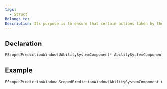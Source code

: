 ```yaml
---
tags:
  - Struct
Belongs to: 
Description: Its purpose is to ensure that certain actions taken by the client (such as ability activation or gameplay events) are predicted locally and synchronized correctly with the server.
---
```


## Declaration

```cpp
FScopedPredictionWindow(UAbilitySystemComponent* AbilitySystemComponent, FPredictionKey InPredictionKey, bool InSetReplicatedPredictionKey = true);
```

## Example

```cpp
FScopedPredictionWindow ScopedPredictionWindow(AbilitySystemComponent.Get());
```
